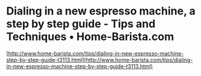 <!--
id: 1005023715
link: http://tumblr.atmos.org/post/1005023715/dialing-in-a-new-espresso-machine-a-step-by-step-guide
slug: dialing-in-a-new-espresso-machine-a-step-by-step-guide
date: Tue Aug 24 2010 13:39:40 GMT-0700 (PDT)
publish: 2010-08-024
tags: 
title: Dialing in a new espresso machine, a step by step guide - Tips and Techniques • Home-Barista.com
-->


Dialing in a new espresso machine, a step by step guide - Tips and Techniques • Home-Barista.com
================================================================================================

[http://www.home-barista.com/tips/dialing-in-new-espresso-machine-step-by-step-guide-t3113.html](http://www.home-barista.com/tips/dialing-in-new-espresso-machine-step-by-step-guide-t3113.html)

